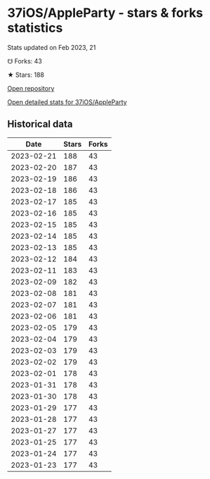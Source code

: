 # 37iOS/AppleParty - stars & forks statistics

Stats updated on Feb 2023, 21

☋ Forks: 43

★ Stars: 188

[Open repository](https://github.com/37iOS/AppleParty)

[Open detailed stats for 37iOS/AppleParty](https://reviewgithub.com/rep/37iOS/AppleParty)

## Historical data
| Date | Stars | Forks |
|------|-------|-------|
| 2023-02-21 | 188 | 43 | 
| 2023-02-20 | 187 | 43 | 
| 2023-02-19 | 186 | 43 | 
| 2023-02-18 | 186 | 43 | 
| 2023-02-17 | 185 | 43 | 
| 2023-02-16 | 185 | 43 | 
| 2023-02-15 | 185 | 43 | 
| 2023-02-14 | 185 | 43 | 
| 2023-02-13 | 185 | 43 | 
| 2023-02-12 | 184 | 43 | 
| 2023-02-11 | 183 | 43 | 
| 2023-02-09 | 182 | 43 | 
| 2023-02-08 | 181 | 43 | 
| 2023-02-07 | 181 | 43 | 
| 2023-02-06 | 181 | 43 | 
| 2023-02-05 | 179 | 43 | 
| 2023-02-04 | 179 | 43 | 
| 2023-02-03 | 179 | 43 | 
| 2023-02-02 | 179 | 43 | 
| 2023-02-01 | 178 | 43 | 
| 2023-01-31 | 178 | 43 | 
| 2023-01-30 | 178 | 43 | 
| 2023-01-29 | 177 | 43 | 
| 2023-01-28 | 177 | 43 | 
| 2023-01-27 | 177 | 43 | 
| 2023-01-25 | 177 | 43 | 
| 2023-01-24 | 177 | 43 | 
| 2023-01-23 | 177 | 43 | 

